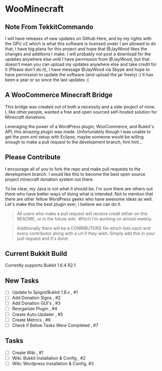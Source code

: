 WooMinecraft
============

Note From TekkitCommando
------------

I will have releases of new updates on Github Here, and by my rights with the GPU v2 which is what this software is licensed under I am allowed to do that, I have big plans for this project and hope that @JayWood likes the changes and additions I make. I will probably not post a download for the updates anywhere else until I have permission from @JayWood, but that doesn't mean you can upload my updates anywhere else and take credit for it (Please don't do it), I have message @JayWood via Skype and hope to have permission to update the software (and upload the jar freely) :) It has been a year or so since the last updates :(

A WooCommerce Minecraft Bridge
------------

This bridge was created out of both a necessity and a side-project of mine.  I, like other people, wanted a free and open sourced self-hosted solution for Minecraft donations.

Leveraging the power of a WordPress plugin, WooCommerce, and Bukkit's API, this amazing plugin was made.  Unfortunately though I was unable to get the pom.xml setup with Eclipse, maybe someone would be willing enough to make a pull request to the development branch, hint hint...

Please Contribute
-------------

I encourage all of you to fork the repo and make pull requests to the development branch.  I would like this to become the best open source project minecraft donation system out there.  

To be clear, my Java is not what it should be, I'm sure there are others out there who have better ways of doing what is intended.  Not to mention that there are other fellow WordPress geeks who have awesome ideas as well.  Let's make this the best plugin ever, I believe we can do it.

> All users who make a pull request will receive credit either on this README, or in the future wiki.  Which I'm working on almost weekly.

> Additionally there will be a CONRIBUTORS file which lists each and every contributor along with a url if they wish.  Simply add this in your pull request and it's done.

Current Bukkit Build
-------------

Currently supports Bukkit 1.6.4 R2.1

New Tasks
-------------
- [ ] Update to Spigot/Bukkit 1.8.x , #1
- [ ] Add Donation Signs , #2
- [ ] Add Donation GUI's , #3
- [ ] Reorganize Plugin , #4
- [ ] Create Auto-Updater , #5
- [ ] Create Metrics , #6
- [ ] Check if Below Tasks Were Completed , #7

Tasks
-------------
- [ ] Create Wiki , #1
- [ ] Wiki: Bukkit Installation & Config , #2
- [ ] Wiki: Wordpress Installation & Config, #3
